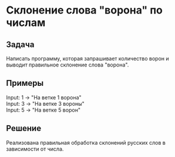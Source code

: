 # Склонение слова "ворона" по числам

## Задача

Написать программу, которая запрашивает количество ворон и выводит правильное склонение слова "ворона".

## Примеры

Input: 1 → "На ветке 1 ворона"  
Input: 3 → "На ветке 3 вороны"  
Input: 5 → "На ветке 5 ворон"

## Решение

Реализована правильная обработка склонений русских слов в зависимости от числа.
